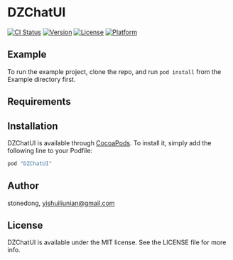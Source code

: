 # DZChatUI

[![CI Status](http://img.shields.io/travis/stonedong/DZChatUI.svg?style=flat)](https://travis-ci.org/stonedong/DZChatUI)
[![Version](https://img.shields.io/cocoapods/v/DZChatUI.svg?style=flat)](http://cocoapods.org/pods/DZChatUI)
[![License](https://img.shields.io/cocoapods/l/DZChatUI.svg?style=flat)](http://cocoapods.org/pods/DZChatUI)
[![Platform](https://img.shields.io/cocoapods/p/DZChatUI.svg?style=flat)](http://cocoapods.org/pods/DZChatUI)

## Example

To run the example project, clone the repo, and run `pod install` from the Example directory first.

## Requirements

## Installation

DZChatUI is available through [CocoaPods](http://cocoapods.org). To install
it, simply add the following line to your Podfile:

```ruby
pod "DZChatUI"
```

## Author

stonedong, yishuiliunian@gmail.com

## License

DZChatUI is available under the MIT license. See the LICENSE file for more info.
